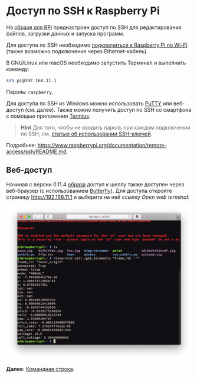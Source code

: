 # Доступ по SSH к Raspberry Pi

На [образе для RPi](image.md) преднастроен доступ по SSH для редактирования файлов, загрузки данных и запуска программ.

Для доступа по SSH необходимо [подключиться к Raspberry Pi по Wi-Fi](wifi.md) (также возможно подключение через Ethernet-кабель).

В GNU/Linux или macOS необходимо запустить Терминал и выполнить команду:

```bash
ssh pi@192.168.11.1
```

Пароль: `raspberry`.

Для доступа по SSH из Windows можно использовать [PuTTY](https://www.chiark.greenend.org.uk/~sgtatham/putty/latest.html) или веб-доступ (см. далее). Также можно получить доступ по SSH со смартфона с помощью приложения [Termius](https://www.termius.com).

> **Hint** Для того, чтобы не вводить пароль при каждом подключении по SSH, см. [статью об использовании SSH-ключей](ssh-keys.md).

Подробнее: https://www.raspberrypi.org/documentation/remote-access/ssh/README.md.

## Веб-доступ

Начиная с версии 0.11.4 [образа](image.md) доступ к шеллу также доступен через веб-браузер (с использованием [Butterfly](https://github.com/paradoxxxzero/butterfly)). Для доступа откройте страницу http://192.168.11.1 и выберите на ней ссылку *Open web terminal*:

<img src="../assets/butterfly.png">

**Далее**: [Командная строка](cli.md).
